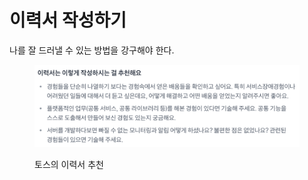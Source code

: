 # 이력서 작성하기

나를 잘 드러낼 수 있는 방법을 강구해야 한다.







<figure><img src="../.gitbook/assets/image (3) (1) (1) (1) (1) (1) (1) (1) (1) (1) (1) (1) (1) (1) (1) (1).png" alt=""><figcaption><p>토스의 이력서 추천</p></figcaption></figure>
